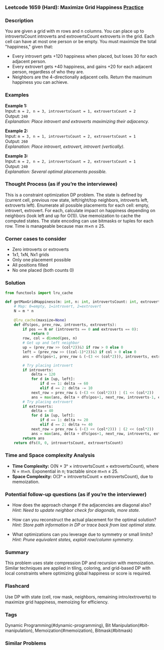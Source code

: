 ### Leetcode 1659 (Hard): Maximize Grid Happiness [Practice](https://leetcode.com/problems/maximize-grid-happiness)

### Description  
You are given a grid with m rows and n columns. You can place up to introvertsCount introverts and extrovertsCount extroverts in the grid. Each cell can have at most one person or be empty. You must maximize the total "happiness," given that:
- Every introvert gets +120 happiness when placed, but loses 30 for each adjacent person.
- Every extrovert gets +40 happiness, and gains +20 for each adjacent person, regardless of who they are.
- Neighbors are the 4-directionally adjacent cells.
Return the maximum happiness you can achieve.

### Examples  

**Example 1:**  
Input: `m = 2, n = 3, introvertsCount = 1, extrovertsCount = 2`  
Output: `240`  
*Explanation: Place introvert and extroverts maximizing their adjacency.*

**Example 2:**  
Input: `m = 3, n = 1, introvertsCount = 2, extrovertsCount = 1`  
Output: `260`  
*Explanation: Place introvert, extrovert, introvert (vertically).* 

**Example 3:**  
Input: `m = 2, n = 2, introvertsCount = 2, extrovertsCount = 1`  
Output: `240`  
*Explanation: Several optimal placements possible.*

### Thought Process (as if you’re the interviewee)  
This is a constraint optimization DP problem. The state is defined by (current cell, previous row state, left/right/top neighbors, introverts left, extroverts left). Enumerate all possible placements for each cell: empty, introvert, extrovert. For each, calculate impact on happiness depending on neighbors (look left and up for O(1)). Use memoization to cache the computed states. The state encoding can use bitmasks or tuples for each row. Time is manageable because max m×n ≤ 25.

### Corner cases to consider  
- Zero introverts or extroverts
- 1x1, 1xN, Nx1 grids
- Only one placement possible
- All positions filled
- No one placed (both counts 0)

### Solution

```python
from functools import lru_cache

def getMaxGridHappiness(m: int, n: int, introvertsCount: int, extrovertsCount: int) -> int:
    # Map: 0=empty, 1=introvert, 2=extrovert
    N = m * n
    
    @lru_cache(maxsize=None)
    def dfs(pos, prev_row, introverts, extroverts):
        if pos == N or (introverts == 0 and extroverts == 0):
            return 0
        row, col = divmod(pos, n)
        # Get up and left neighbor
        up = (prev_row >> (col*2))&3 if row > 0 else 0
        left = (prev_row >> ((col-1)*2))&3 if col > 0 else 0
        ans = dfs(pos+1, prev_row & (~(3 << (col*2))), introverts, extroverts)  # Leave empty

        # Try placing introvert
        if introverts:
            delta = 120
            for d in [up, left]:
                if d == 1: delta -= 60
                elif d == 2: delta -= 10
            next_row = prev_row & (~(3 << (col*2))) | (1 << (col*2))
            ans = max(ans, delta + dfs(pos+1, next_row, introverts-1, extroverts))
        # Try placing extrovert
        if extroverts:
            delta = 40
            for d in [up, left]:
                if d == 1: delta += 20
                elif d == 2: delta += 40
            next_row = prev_row & (~(3 << (col*2))) | (2 << (col*2))
            ans = max(ans, delta + dfs(pos+1, next_row, introverts, extroverts-1))
        return ans
    return dfs(0, 0, introvertsCount, extrovertsCount)
```

### Time and Space complexity Analysis  
- **Time Complexity:** O(N × 3ⁿ × introvertsCount × extrovertsCount), where N = m×n. Exponential in n; tractable since m×n ≤ 25.
- **Space Complexity:** O(3ⁿ × introvertsCount × extrovertsCount), due to memoization.


### Potential follow-up questions (as if you’re the interviewer)  

- How does the approach change if the adjacencies are diagonal also?
  *Hint: Need to update neighbor check for diagonals, more state.*

- How can you reconstruct the actual placement for the optimal solution?
  *Hint: Store path information in DP or trace back from last optimal state.*

- What optimizations can you leverage due to symmetry or small limits?
  *Hint: Prune equivalent states, exploit row/column symmetry.*

### Summary
This problem uses state compression DP and recursion with memoization. Similar techniques are applied in tiling, coloring, and grid-based DP with local constraints where optimizing global happiness or score is required.


### Flashcard
Use DP with state (cell, row mask, neighbors, remaining intro/extroverts) to maximize grid happiness, memoizing for efficiency.

### Tags
Dynamic Programming(#dynamic-programming), Bit Manipulation(#bit-manipulation), Memoization(#memoization), Bitmask(#bitmask)

### Similar Problems
